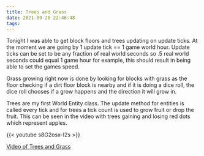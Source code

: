 ```yaml
---
title: Trees and Grass
date: 2021-09-26 22:46:48
tags:
---
```


Tonight I was able to get block floors and trees updating on update ticks. At the moment we are going by 1 update tick == 1 game world hour. Update ticks can be set to be any fraction of real world seconds so .5 real world seconds could equal 1 game hour for example, this should result in being able to set the games speed.

Grass growing right now is done by looking for blocks with grass as the floor checking if a dirt floor block is nearby and if it is doing a dice roll, the dice roll chooses if a grow happens and the direction it will grow in.

Trees are my first World Entity class. The update method for entities is called every tick and for trees a tick count is used to grow fruit or drop the fruit. This can be seen in the video with trees gaining and losing red dots which represent apples.

{{< youtube s8G2osx-I2s >}}

[Video of Trees and Grass](https://www.youtube.com/watch?v=s8G2osx-I2s)
